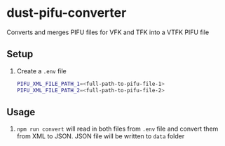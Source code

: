 # dust-pifu-converter

Converts and merges PIFU files for VFK and TFK into a VTFK PIFU file

## Setup

1. Create a `.env` file
    ```bash
    PIFU_XML_FILE_PATH_1=<full-path-to-pifu-file-1>
    PIFU_XML_FILE_PATH_2=<full-path-to-pifu-file-2>
    ```

## Usage

1. `npm run convert` will read in both files from `.env` file and convert them from XML to JSON. JSON file will be written to `data` folder
